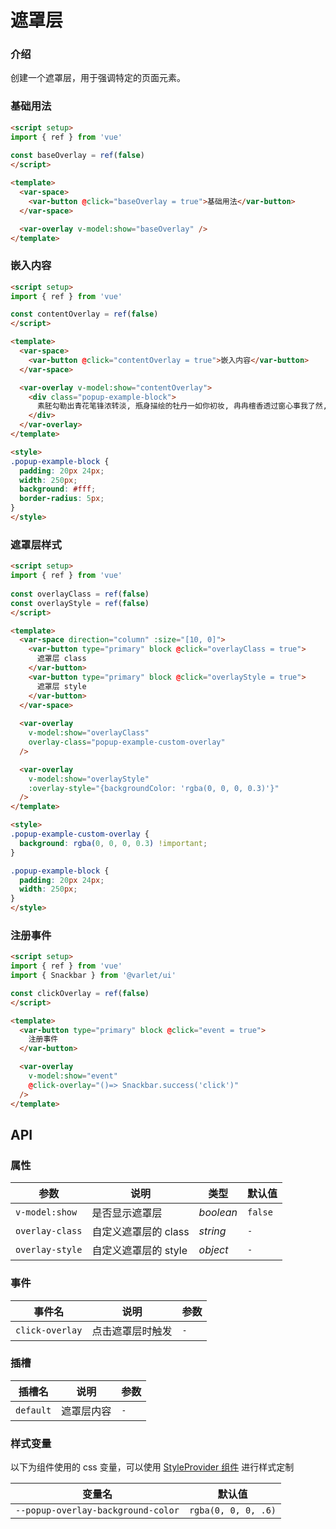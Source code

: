 # 遮罩层

### 介绍

创建一个遮罩层，用于强调特定的页面元素。


### 基础用法

```html
<script setup>
import { ref } from 'vue'
  
const baseOverlay = ref(false)
</script>

<template>
  <var-space>
    <var-button @click="baseOverlay = true">基础用法</var-button>
  </var-space>

  <var-overlay v-model:show="baseOverlay" />
</template>

```

### 嵌入内容

```html
<script setup>
import { ref } from 'vue'

const contentOverlay = ref(false)
</script>

<template>
  <var-space>
    <var-button @click="contentOverlay = true">嵌入内容</var-button>
  </var-space>

  <var-overlay v-model:show="contentOverlay">
    <div class="popup-example-block">
      素胚勾勒出青花笔锋浓转淡, 瓶身描绘的牡丹一如你初妆, 冉冉檀香透过窗心事我了然, 宣纸上走笔至此搁一半。
    </div>
  </var-overlay>
</template>

<style>
.popup-example-block {
  padding: 20px 24px;
  width: 250px;
  background: #fff;
  border-radius: 5px;
}
</style>
```

### 遮罩层样式

```html
<script setup>
import { ref } from 'vue'
  
const overlayClass = ref(false)
const overlayStyle = ref(false)
</script>

<template>
  <var-space direction="column" :size="[10, 0]">
    <var-button type="primary" block @click="overlayClass = true">
      遮罩层 class
    </var-button>
    <var-button type="primary" block @click="overlayStyle = true">
      遮罩层 style
    </var-button>
  </var-space>
  
  <var-overlay 
    v-model:show="overlayClass"
    overlay-class="popup-example-custom-overlay"
  />

  <var-overlay
    v-model:show="overlayStyle"
    :overlay-style="{backgroundColor: 'rgba(0, 0, 0, 0.3)'}"
  />
</template>

<style>
.popup-example-custom-overlay {
  background: rgba(0, 0, 0, 0.3) !important;
}

.popup-example-block {
  padding: 20px 24px;
  width: 250px;
}
</style>
```

### 注册事件
```html
<script setup>
import { ref } from 'vue'
import { Snackbar } from '@varlet/ui'

const clickOverlay = ref(false)
</script>

<template>
  <var-button type="primary" block @click="event = true">
    注册事件
  </var-button>

  <var-overlay
    v-model:show="event"
    @click-overlay="()=> Snackbar.success('click')"
  />
</template>

```

## API

### 属性

| 参数                       | 说明                                               | 类型                    | 默认值      |
|--------------------------|--------------------------------------------------|-----------------------|----------|
| `v-model:show`           | 是否显示遮罩层                                          | _boolean_             | `false`  |
| `overlay-class`          | 自定义遮罩层的 class                                    | _string_              | `-`      |
| `overlay-style`          | 自定义遮罩层的 style                                    | _object_              | `-`      |

### 事件

| 事件名             | 说明           | 参数  |
|-----------------|--------------|-----|
| `click-overlay` | 点击遮罩层时触发     | `-` |

### 插槽

| 插槽名       | 说明    | 参数  |
|-----------|-------|-----|
| `default` | 遮罩层内容 | `-` |

### 样式变量
以下为组件使用的 css 变量，可以使用 [StyleProvider 组件](#/zh-CN/style-provider) 进行样式定制

| 变量名                                | 默认值                 |
|------------------------------------|---------------------|
| `--popup-overlay-background-color` | `rgba(0, 0, 0, .6)` |
